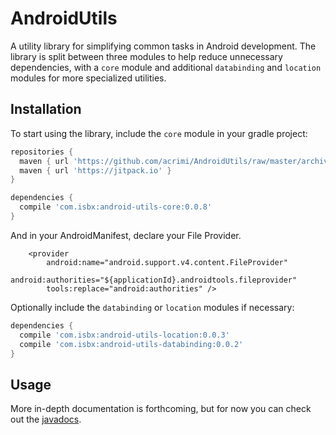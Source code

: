 # AndroidUtils

A utility library for simplifying common tasks in Android development. The library is split between three modules to help reduce
unnecessary dependencies, with a `core` module and additional `databinding` and `location` modules for more specialized utilities.

## Installation

To start using the library, include the `core` module in your gradle project:

```gradle
repositories {
  maven { url 'https://github.com/acrimi/AndroidUtils/raw/master/archives/' }
  maven { url 'https://jitpack.io' }
}

dependencies {
  compile 'com.isbx:android-utils-core:0.0.8'
}
```

And in your AndroidManifest, declare your File Provider.

        <provider
            android:name="android.support.v4.content.FileProvider"
            android:authorities="${applicationId}.androidtools.fileprovider"
            tools:replace="android:authorities" />

Optionally include the `databinding` or `location` modules if necessary:

```gradle
dependencies {
  compile 'com.isbx:android-utils-location:0.0.3'
  compile 'com.isbx:android-utils-databinding:0.0.2'
}
```

## Usage

More in-depth documentation is forthcoming, but for now you can check out the [javadocs](https://acrimi.github.io/AndroidUtils/).
